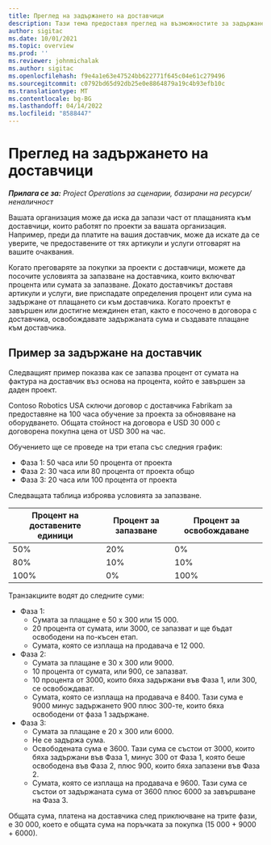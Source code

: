 ```yaml
---
title: Преглед на задържането на доставчици
description: Тази тема предоставя преглед на възможностите за задържане на доставчици.
author: sigitac
ms.date: 10/01/2021
ms.topic: overview
ms.prod: ''
ms.reviewer: johnmichalak
ms.author: sigitac
ms.openlocfilehash: f9e4a1e63e47524bb622771f645c04e61c279496
ms.sourcegitcommit: c0792bd65d92db25e0e8864879a19c4b93efb10c
ms.translationtype: MT
ms.contentlocale: bg-BG
ms.lasthandoff: 04/14/2022
ms.locfileid: "8588447"
---
```

# <a name="vendor-retention-overview"></a>Преглед на задържането на доставчици

_**Прилага се за:** Project Operations за сценарии, базирани на ресурси/неналичност_

Вашата организация може да иска да запази част от плащанията към доставчици, които работят по проекти за вашата организация. Например, преди да платите на вашия доставчик, може да искате да се уверите, че предоставените от тях артикули и услуги отговарят на вашите очаквания.

Когато преговаряте за покупки за проекти с доставчици, можете да посочите условията за запазване на доставчика, които включват процента или сумата за запазване. Докато доставчикът доставя артикули и услуги, вие приспадате определения процент или сума на задържане от плащането си към доставчика. Когато проектът е завършен или достигне междинен етап, както е посочено в договора с доставчика, освобождавате задържаната сума и създавате плащане към доставчика.

## <a name="vendor-retention-example"></a>Пример за задържане на доставчик

Следващият пример показва как се запазва процент от сумата на фактура на доставчик въз основа на процента, който е завършен за даден проект.

Contoso Robotics USA сключи договор с доставчика Fabrikam за предоставяне на 100 часа обучение за проекта за обновяване на оборудването. Общата стойност на договора е USD 30 000 с договорена покупна цена от USD 300 на час.

Обучението ще се проведе на три етапа със следния график:

- Фаза 1: 50 часа или 50 процента от проекта
- Фаза 2: 30 часа или 80 процента от проекта общо
- Фаза 3: 20 часа или 100 процента от проекта

Следващата таблица изброява условията за запазване.

| **Процент на доставените единици** | **Процент за запазване** | **Процент за освобождаване** |
| --- | --- | --- |
| 50% | 20% | 0% |
| 80% | 10% | 10% |
| 100% | 0% | 100% |

Транзакциите водят до следните суми:

- Фаза 1:
  - Сумата за плащане е 50 x 300 или 15 000.
  - 20 процента от сумата, или 3000, се запазват и ще бъдат освободени на по-късен етап.
  - Сумата, която се изплаща на продавача е 12 000.
- Фаза 2:
  - Сумата за плащане е 30 x 300 или 9000.
  - 10 процента от сумата, или 900, се запазват.
  - 10 процента от 3000, които бяха задържани във Фаза 1, или 300, се освобождават.
  - Сумата, която се изплаща на продавача е 8400. Тази сума е 9000 минус задържането 900 плюс 300-те, които бяха освободени от фаза 1 задържане.
- Фаза 3:
  - Сумата за плащане е 20 x 300 или 6000.
  - Не се задържа сума.
  - Освободената сума е 3600. Тази сума се състои от 3000, които бяха задържани във Фаза 1, минус 300 от Фаза 1, която беше освободена във Фаза 2, плюс 900, които бяха запазени във Фаза 2.
  - Сумата, която се изплаща на продавача е 9600. Тази сума се състои от задържаната сума от 3600 плюс 6000 за завършване на Фаза 3.

Общата сума, платена на доставчика след приключване на трите фази, е 30 000, което е общата сума на поръчката за покупка (15 000 + 9000 + 6000).
